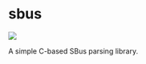 # sbus

![](https://github.com/MeelonUsk/sbus/workflows/Continuous%20Integration%20(CI)/badge.svg)

A simple C-based SBus parsing library.
